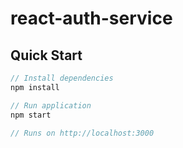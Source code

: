 # react-auth-service

## Quick Start

```javascript
// Install dependencies
npm install 

// Run application
npm start

// Runs on http://localhost:3000
```
